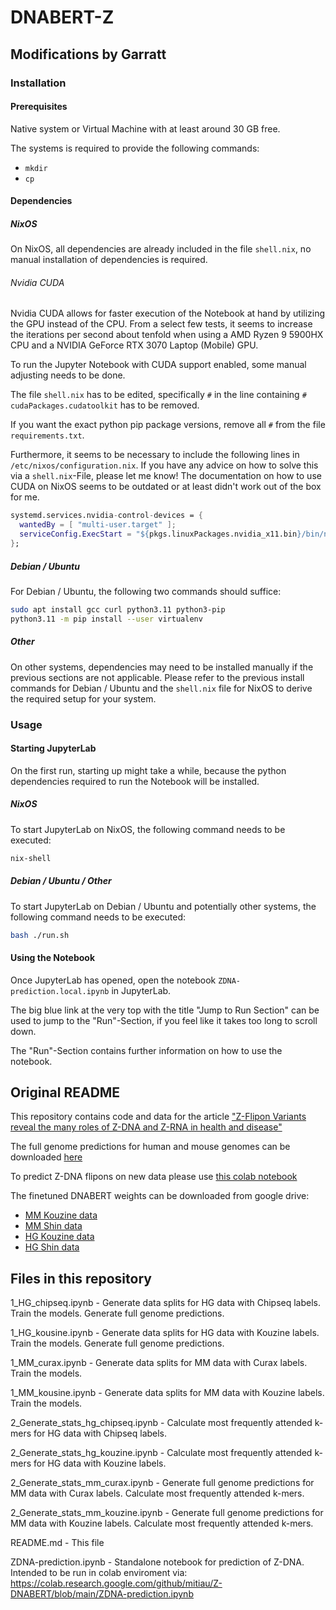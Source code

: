 # DNABERT-Z

## Modifications by Garratt

### Installation

#### Prerequisites

Native system or Virtual Machine with at least around 30 GB free.

The systems is required to provide the following commands:

- `mkdir`
- `cp`

#### Dependencies

##### NixOS

On NixOS, all dependencies are already included in the file `shell.nix`, no manual installation of dependencies is required.

###### Nvidia CUDA

Nvidia CUDA allows for faster execution of the Notebook at hand by utilizing the GPU instead of the CPU. From a select few tests, it seems to increase the iterations per second about tenfold when using a AMD Ryzen 9 5900HX CPU and a NVIDIA GeForce RTX 3070 Laptop (Mobile) GPU.

To run the Jupyter Notebook with CUDA support enabled, some manual adjusting needs to be done.

The file `shell.nix` has to be edited, specifically `#` in the line containing `#    cudaPackages.cudatoolkit` has to be removed.

If you want the exact python pip package versions, remove all `#` from the file `requirements.txt`.

Furthermore, it seems to be necessary to include the following lines in `/etc/nixos/configuration.nix`.
If you have any advice on how to solve this via a `shell.nix`-File, please let me know! The documentation on how to use CUDA on NixOS seems to be outdated or at least didn't work out of the box for me.

```nix
systemd.services.nvidia-control-devices = {
  wantedBy = [ "multi-user.target" ];
  serviceConfig.ExecStart = "${pkgs.linuxPackages.nvidia_x11.bin}/bin/nvidia-smi";
};
```

##### Debian / Ubuntu

For Debian / Ubuntu, the following two commands should suffice:

```sh
sudo apt install gcc curl python3.11 python3-pip
python3.11 -m pip install --user virtualenv
```

##### Other

On other systems, dependencies may need to be installed manually if the previous sections are not applicable. Please refer to the previous install commands for Debian / Ubuntu and the `shell.nix` file for NixOS to derive the required setup for your system.

### Usage

#### Starting JupyterLab

On the first run, starting up might take a while, because the python dependencies required to run the Notebook will be installed.

##### NixOS

To start JupyterLab on NixOS, the following command needs to be executed:

```sh
nix-shell
```

##### Debian / Ubuntu / Other

To start JupyterLab on Debian / Ubuntu and potentially other systems, the following command needs to be executed:

```sh
bash ./run.sh
```

#### Using the Notebook

Once JupyterLab has opened, open the notebook `ZDNA-prediction.local.ipynb` in JupyterLab.

The big blue link at the very top with the title "Jump to Run Section" can be used to jump to the "Run"-Section, if you feel like it takes too long to scroll down.

The "Run"-Section contains further information on how to use the notebook.

## Original README

This repository contains code and data for the article ["Z-Flipon Variants reveal the many roles of Z-DNA and Z-RNA in health and disease"](https://www.biorxiv.org/content/10.1101/2023.01.12.523822v1.abstract)

The full genome predictions for human and mouse genomes can be downloaded [here](https://github.com/mitiau/Z-DNABERT/tree/main/beds)

To predict Z-DNA flipons on new data please use [this colab notebook](https://colab.research.google.com/github/mitiau/Z-DNABERT/blob/main/ZDNA-prediction.ipynb)

The finetuned DNABERT weights can be downloaded from google drive:
- [MM Kouzine data](https://drive.google.com/drive/folders/1JXJc9G6BQUIpvjATthv9Xyyp2uVRPz-h?usp=share_link)
- [MM Shin data](https://drive.google.com/drive/folders/1fvTX1MHq7Gn80SYa7ibqQEHMbvsT5cHl?usp=share_link)
- [HG Kouzine data](https://drive.google.com/drive/folders/1FbM8fDTWQ5hYLQVWv7F9okNE9DlXY7kY?usp=share_link)
- [HG Shin data](https://drive.google.com/drive/folders/1-3Ntyyjp-JfJ_V2ZXORedCDihAgckRQV?usp=share_link)

## Files in this repository

1_HG_chipseq.ipynb - Generate data splits for HG data with Chipseq labels. Train the models. Generate full genome predictions.

1_HG_kousine.ipynb - Generate data splits for HG data with Kouzine labels. Train the models. Generate full genome predictions.

1_MM_curax.ipynb - Generate data splits for MM data with Curax labels. Train the models.

1_MM_kousine.ipynb - Generate data splits for MM data with Kouzine labels. Train the models.

2_Generate_stats_hg_chipseq.ipynb - Calculate most frequently attended k-mers for HG data with Chipseq labels.

2_Generate_stats_hg_kouzine.ipynb - Calculate most frequently attended k-mers for HG data with Kouzine labels.

2_Generate_stats_mm_curax.ipynb - Generate full genome predictions for MM data with Curax labels. Calculate most frequently attended k-mers.

2_Generate_stats_mm_kouzine.ipynb - Generate full genome predictions for MM data with Kouzine labels. Calculate most frequently attended k-mers.

README.md - This file

ZDNA-prediction.ipynb - Standalone notebook for prediction of Z-DNA. Intended to be run in colab enviroment via: https://colab.research.google.com/github/mitiau/Z-DNABERT/blob/main/ZDNA-prediction.ipynb
